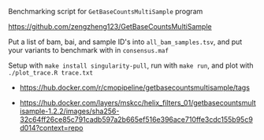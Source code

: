 Benchmarking script for `GetBaseCountsMultiSample` program

https://github.com/zengzheng123/GetBaseCountsMultiSample

Put a list of bam, bai, and sample ID's into `all_bam_samples.tsv`, and put your variants to benchmark with in `consensus.maf`

Setup with `make install singularity-pull`, run with `make run`, and plot with `./plot_trace.R trace.txt`


- https://hub.docker.com/r/cmopipeline/getbasecountsmultisample/tags

- https://hub.docker.com/layers/mskcc/helix_filters_01/getbasecountsmultisample-1.2.2/images/sha256-32c64ff26ce85c791cadb597a2b665ef516e396ace710ffe3cdc155b95c9d014?context=repo
